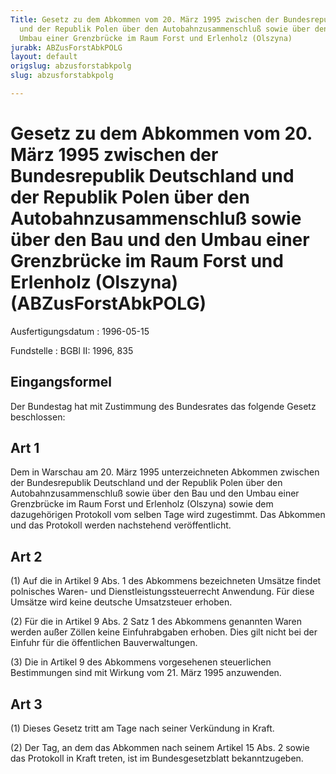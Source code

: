 ```yaml
---
Title: Gesetz zu dem Abkommen vom 20. März 1995 zwischen der Bundesrepublik Deutschland
  und der Republik Polen über den Autobahnzusammenschluß sowie über den Bau und den
  Umbau einer Grenzbrücke im Raum Forst und Erlenholz (Olszyna)
jurabk: ABZusForstAbkPOLG
layout: default
origslug: abzusforstabkpolg
slug: abzusforstabkpolg

---
```


# Gesetz zu dem Abkommen vom 20. März 1995 zwischen der Bundesrepublik Deutschland und der Republik Polen über den Autobahnzusammenschluß sowie über den Bau und den Umbau einer Grenzbrücke im Raum Forst und Erlenholz (Olszyna) (ABZusForstAbkPOLG)

Ausfertigungsdatum
:   1996-05-15

Fundstelle
:   BGBl II: 1996, 835

## Eingangsformel

Der Bundestag hat mit Zustimmung des Bundesrates das folgende Gesetz
beschlossen:

## Art 1

Dem in Warschau am 20. März 1995 unterzeichneten Abkommen zwischen der
Bundesrepublik Deutschland und der Republik Polen über den
Autobahnzusammenschluß sowie über den Bau und den Umbau einer
Grenzbrücke im Raum Forst und Erlenholz (Olszyna) sowie dem
dazugehörigen Protokoll vom selben Tage wird zugestimmt. Das Abkommen
und das Protokoll werden nachstehend veröffentlicht.

## Art 2

(1) Auf die in Artikel 9 Abs. 1 des Abkommens bezeichneten Umsätze
findet polnisches Waren- und Dienstleistungssteuerrecht Anwendung. Für
diese Umsätze wird keine deutsche Umsatzsteuer erhoben.

(2) Für die in Artikel 9 Abs. 2 Satz 1 des Abkommens genannten Waren
werden außer Zöllen keine Einfuhrabgaben erhoben. Dies gilt nicht bei
der Einfuhr für die öffentlichen Bauverwaltungen.

(3) Die in Artikel 9 des Abkommens vorgesehenen steuerlichen
Bestimmungen sind mit Wirkung vom 21. März 1995 anzuwenden.

## Art 3

(1) Dieses Gesetz tritt am Tage nach seiner Verkündung in Kraft.

(2) Der Tag, an dem das Abkommen nach seinem Artikel 15 Abs. 2 sowie
das Protokoll in Kraft treten, ist im Bundesgesetzblatt
bekanntzugeben.

